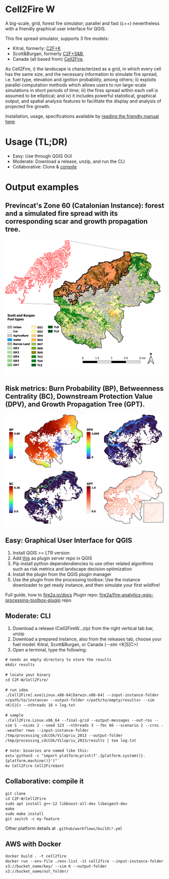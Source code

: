 # Cell2Fire W
A big-scale, grid, forest fire simulator; parallel and fast (c++) nevertheless with a friendly graphical user interface for QGIS.

This fire spread simulator, supports 3 fire models:
* Kitral, formerly: [C2F+K](https://github.com/fire2a/C2FK)
* Scott&Burgan, formerly [C2F+S&B](https://github.com/fire2a/C2FSB), 
* Canada (all based from) [Cell2Fire](https://github.com/cell2fire/Cell2Fire).

As Cell2Fire, i) the landscape is characterized as a grid, in which every cell has the same size, and the necessary information to simulate fire spread, i.e. fuel type, elevation and ignition probability, among others; ii) exploits parallel computation methods which allows users to run large-scale simulations in short periods of time; iii) the fires spread within each cell is assumed to be elliptical; and iv) it includes powerful statistical, graphical output, and spatial analysis features to facilitate the display and analysis of projected fire growth.

Installation, usage, specifications available by [reading the friendly manual here](https://fdobad.github.io/docs/).

# Usage (TL;DR)
- Easy: Use through QGIS GUI
- Moderate: Download a release, unzip, and run the CLI
- Collaborative: Clone & [compile](https://fire2a.github.io/docs/docs/Cell2Fire/README.html)

# Output examples
## Previncat's Zone 60 (Catalonian Instance): forest and a simulated fire spread with its corresponding scar and growth propagation tree. 
![Example-Instance_Scar](output/example-scar.png)
## Risk metrics: Burn Probability (BP), Betweenness Centrality (BC), Downstream Protection Value (DPV), and Growth Propagation Tree (GPT). 
![Example-Risk_Metrics](output/example-metrics.png)

## Easy: Graphical User Interface for QGIS
1. Install QGIS >= LTR version
2. Add [this](https://fire2a.github.io/fire-analytics-qgis-processing-toolbox-plugin/plugins.xml) as plugin server repo in QGIS
3. Pip install python dependendiencies to use other related algorithms such as risk metrics and landscape decision optimization
4. Install the plugin from the QGIS plugin manager
5. Use the plugin from the processing toolbox: Use the instance downloader to get ready instance, and then simulate your first wildfire!

Full guide, how to [fire2a.io/docs](https://fire2a.github.io/docs/)
Plugin repo: [fire2a/fire-analytics-qgis-processing-toolbox-plugin](https://github.com/fire2a/fire-analytics-qgis-processing-toolbox-plugin) repo

## Moderate: CLI 
1. Download a release (Cell2FireW...zip) from the right vertical tab bar, unzip
2. Download a prepared instance, also from the releases tab, choose your fuel model: Kitral, Scott&Burgan, or Canada (--sim <K|S|C>)
3. Open a terminal, type the following:
```
# needs an empty directory to store the results
mkdir results 

# locate your binary
cd C2F-W/Cell2Fire/

# run idea
./Cell2Fire[.exe|Linux.x86-64|Darwin.x86-64] --input-instance-folder </path/to/instance> --output-folder </path/to/empty/results> --sim <K|S|C> --nthreads 16 > log.txt

# sample
./Cell2Fire.Linux.x86_64 --final-grid --output-messages --out-ros --sim S --nsims 2 --seed 123 --nthreads 3 --fmc 66 --scenario 2 --cros --weather rows --input-instance-folder /tmp/processing_cdcCGk/Vilopriu_2013 --output-folder /tmp/processing_cdcCGk/Vilopriu_2013/results | tee log.txt

# note: binaries are named like this:
ext=`python3 -c "import platform;print(f'.{platform.system()}.{platform.machine()}')"`
mv Cell2Fire Cell2Fire$ext
```
## Collaborative: compile it
```
git clone
cd C2F-W/Cell2Fire
sudo apt install g++-12 libboost-all-dev libeigen3-dev
make
sudo make install
git switch -c my-feature
```
Other platform details at `.github/workflows/build\*.yml`

## AWS with Docker

```
docker build . -t cell2fire
docker run --env-file ./env.list -it cell2fire --input-instance-folder s3://bucket_name/key/ --sim K --output-folder s3://bucket_name/out_folder/ 
```
